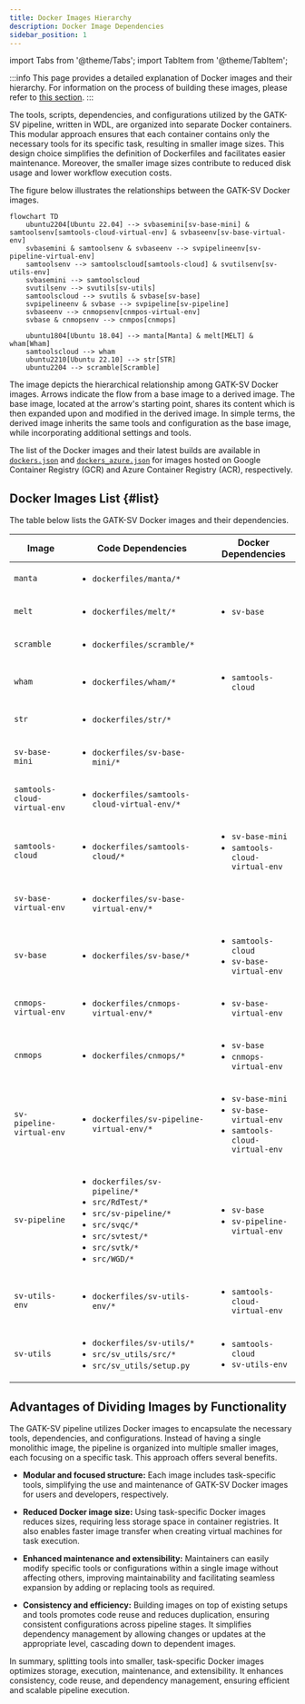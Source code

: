 ```yaml
---
title: Docker Images Hierarchy
description: Docker Image Dependencies
sidebar_position: 1
---
```


import Tabs from '@theme/Tabs';
import TabItem from '@theme/TabItem';

:::info
This page provides a detailed explanation of Docker 
images and their hierarchy. For information on the process 
of building these images, please refer to [this section](/docs/advanced/docker/deploy).
:::


The tools, scripts, dependencies, and configurations utilized by the 
GATK-SV pipeline, written in WDL, are organized into separate Docker 
containers. This modular approach ensures that each container 
contains only the necessary tools for its specific task, 
resulting in smaller image sizes. This design choice simplifies 
the definition of Dockerfiles and facilitates easier maintenance. 
Moreover, the smaller image sizes contribute to reduced disk 
usage and lower workflow execution costs.


The figure below illustrates the relationships between the GATK-SV Docker images.


```mermaid
flowchart TD
    ubuntu2204[Ubuntu 22.04] --> svbasemini[sv-base-mini] & samtoolsenv[samtools-cloud-virtual-env] & svbaseenv[sv-base-virtual-env]
    svbasemini & samtoolsenv & svbaseenv --> svpipelineenv[sv-pipeline-virtual-env]
    samtoolsenv --> samtoolscloud[samtools-cloud] & svutilsenv[sv-utils-env]
    svbasemini --> samtoolscloud
    svutilsenv --> svutils[sv-utils]
    samtoolscloud --> svutils & svbase[sv-base]
    svpipelineenv & svbase --> svpipeline[sv-pipeline]
    svbaseenv --> cnmopsenv[cnmpos-virtual-env]
    svbase & cnmopsenv --> cnmpos[cnmops]

    ubuntu1804[Ubuntu 18.04] --> manta[Manta] & melt[MELT] & wham[Wham]
    samtoolscloud --> wham
    ubuntu2210[Ubuntu 22.10] --> str[STR]
    ubuntu2204 --> scramble[Scramble]
```

The image depicts the hierarchical relationship among GATK-SV 
Docker images. Arrows indicate the flow from a base image 
to a derived image. The base image, located at the arrow's 
starting point, shares its content which is then expanded 
upon and modified in the derived image. In simple terms, 
the derived image inherits the same tools and configuration 
as the base image, while incorporating additional settings and tools.


The list of the Docker images and their latest builds 
are available in [`dockers.json`](https://github.com/broadinstitute/gatk-sv/blob/main/inputs/values/dockers.json)
and [`dockers_azure.json`](https://github.com/broadinstitute/gatk-sv/blob/main/inputs/values/dockers_azure.json)
for images hosted on Google Container Registry (GCR) and Azure Container Registry (ACR), respectively.

## Docker Images List {#list}

The table below lists the GATK-SV Docker images and their dependencies. 

| Image                        | Code Dependencies                                                                                                                                                                       | Docker Dependencies                                                                                 |
|------------------------------|-----------------------------------------------------------------------------------------------------------------------------------------------------------------------------------------|-----------------------------------------------------------------------------------------------------|
| `manta`                      | <ul><li>`dockerfiles/manta/*`</li></ul>                                                                                                                                                 |                                                                                                     |
| `melt`                       | <ul><li>`dockerfiles/melt/*`</li></ul>                                                                                                                                                  | <ul><li>`sv-base`</li></ul>                                                                         |
| `scramble`                   | <ul><li>`dockerfiles/scramble/*`</li></ul>                                                                                                                                              |                                                                                                     |
 | `wham`                       | <ul><li>`dockerfiles/wham/*`</li></ul>                                                                                                                                                  | <ul><li>`samtools-cloud`</li></ul>                                                                  |
 | `str`                        | <ul><li>`dockerfiles/str/*`</li></ul>                                                                                                                                                   |                                                                                                     |
 | `sv-base-mini`               | <ul><li>`dockerfiles/sv-base-mini/*`</li></ul>                                                                                                                                          |                                                                                                     |
 | `samtools-cloud-virtual-env` | <ul><li>`dockerfiles/samtools-cloud-virtual-env/*`</li></ul>                                                                                                                            |                                                                                                     |
 | `samtools-cloud`             | <ul><li>`dockerfiles/samtools-cloud/*`</li></ul>                                                                                                                                        | <ul><li>`sv-base-mini`</li><li>`samtools-cloud-virtual-env`</li></ul>                               |
 | `sv-base-virtual-env`        | <ul><li>`dockerfiles/sv-base-virtual-env/*`</li></ul>                                                                                                                                   |                                                                                                     |
 | `sv-base`                    | <ul><li>`dockerfiles/sv-base/*`</li></ul>                                                                                                                                               | <ul><li>`samtools-cloud`</li><li>`sv-base-virtual-env`</li></ul>                                    |
 | `cnmops-virtual-env`         | <ul><li>`dockerfiles/cnmops-virtual-env/*`</li></ul>                                                                                                                                    | <ul><li>`sv-base-virtual-env`</li></ul>                                                             |
 | `cnmops`                     | <ul><li>`dockerfiles/cnmops/*`</li></ul>                                                                                                                                                | <ul><li>`sv-base`</li><li>`cnmops-virtual-env`</li></ul>                                            |
 | `sv-pipeline-virtual-env`    | <ul><li>`dockerfiles/sv-pipeline-virtual-env/*`</li></ul>                                                                                                                               | <ul><li>`sv-base-mini`</li><li>`sv-base-virtual-env`</li><li>`samtools-cloud-virtual-env`</li></ul> |
 | `sv-pipeline`                | <ul><li>`dockerfiles/sv-pipeline/*`</li><li> `src/RdTest/*`</li><li>`src/sv-pipeline/*`</li><li>`src/svqc/*`</li><li>`src/svtest/*`</li><li> `src/svtk/*`</li><li>`src/WGD/*`</li></ul> | <ul><li>`sv-base`</li><li>`sv-pipeline-virtual-env`</li></ul>                                       |
 | `sv-utils-env`               | <ul><li>`dockerfiles/sv-utils-env/*`</li></ul>                                                                                                                                          | <ul><li>`samtools-cloud-virtual-env`</li></ul>                                                      |
 | `sv-utils`                   | <ul><li>`dockerfiles/sv-utils/*`</li><li>`src/sv_utils/src/*`</li><li> `src/sv_utils/setup.py`</li></ul>                                                                                | <ul><li>`samtools-cloud`</li><li>`sv-utils-env`</li></ul>                                           |


## Advantages of Dividing Images by Functionality

The GATK-SV pipeline utilizes Docker images to encapsulate the necessary tools, 
dependencies, and configurations. Instead of having a single monolithic image, 
the pipeline is organized into multiple smaller images, each focusing on a specific task. 
This approach offers several benefits.


- **Modular and focused structure:** 
Each image includes task-specific tools, simplifying the use and maintenance of 
GATK-SV Docker images for users and developers, respectively.


- **Reduced Docker image size:**
Using task-specific Docker images reduces sizes, requiring less storage space 
in container registries. It also enables faster image transfer 
when creating virtual machines for task execution.


- **Enhanced maintenance and extensibility:**
Maintainers can easily modify specific tools or configurations within 
a single image without affecting others, improving maintainability and 
facilitating seamless expansion by adding or replacing tools as required.


- **Consistency and efficiency:**
Building images on top of existing setups and tools promotes code 
reuse and reduces duplication, ensuring consistent configurations 
across pipeline stages. It simplifies dependency management by 
allowing changes or updates at the appropriate level, cascading 
down to dependent images.


In summary, splitting tools into smaller, task-specific 
Docker images optimizes storage, execution, maintenance, and extensibility. 
It enhances consistency, code reuse, and dependency management, 
ensuring efficient and scalable pipeline execution.
